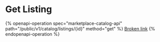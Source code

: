 # Get Listing

{% openapi-operation spec="marketplace-catalog-api" path="/public/v1/catalog/listings/{id}" method="get" %}
[Broken link](broken-reference)
{% endopenapi-operation %}
